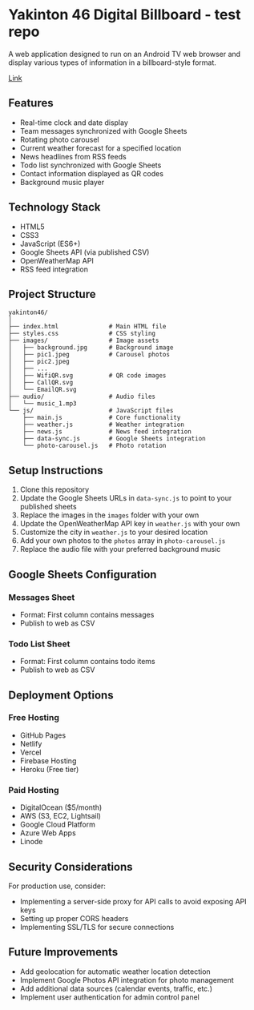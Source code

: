 # Yakinton 46 Digital Billboard - test repo

A web application designed to run on an Android TV web browser and display various types of information in a billboard-style format.

[Link](https://tv-web-app-mu.vercel.app)

## Features

- Real-time clock and date display
- Team messages synchronized with Google Sheets
- Rotating photo carousel
- Current weather forecast for a specified location
- News headlines from RSS feeds
- Todo list synchronized with Google Sheets
- Contact information displayed as QR codes
- Background music player

## Technology Stack

- HTML5
- CSS3
- JavaScript (ES6+)
- Google Sheets API (via published CSV)
- OpenWeatherMap API
- RSS feed integration

## Project Structure

```
yakinton46/
│
├── index.html              # Main HTML file
├── styles.css              # CSS styling
├── images/                 # Image assets
│   ├── background.jpg      # Background image
│   ├── pic1.jpeg           # Carousel photos
│   ├── pic2.jpeg
│   ├── ...
│   ├── WifiQR.svg          # QR code images
│   ├── CallQR.svg
│   └── EmailQR.svg
├── audio/                  # Audio files
│   └── music_1.mp3
└── js/                     # JavaScript files
    ├── main.js             # Core functionality
    ├── weather.js          # Weather integration
    ├── news.js             # News feed integration
    ├── data-sync.js        # Google Sheets integration
    └── photo-carousel.js   # Photo rotation
```

## Setup Instructions

1. Clone this repository
2. Update the Google Sheets URLs in `data-sync.js` to point to your published sheets
3. Replace the images in the `images` folder with your own
4. Update the OpenWeatherMap API key in `weather.js` with your own
5. Customize the city in `weather.js` to your desired location
6. Add your own photos to the `photos` array in `photo-carousel.js`
7. Replace the audio file with your preferred background music

## Google Sheets Configuration

### Messages Sheet
- Format: First column contains messages
- Publish to web as CSV

### Todo List Sheet
- Format: First column contains todo items
- Publish to web as CSV

## Deployment Options

### Free Hosting
- GitHub Pages
- Netlify
- Vercel
- Firebase Hosting
- Heroku (Free tier)

### Paid Hosting
- DigitalOcean ($5/month)
- AWS (S3, EC2, Lightsail)
- Google Cloud Platform
- Azure Web Apps
- Linode

## Security Considerations

For production use, consider:
- Implementing a server-side proxy for API calls to avoid exposing API keys
- Setting up proper CORS headers
- Implementing SSL/TLS for secure connections

## Future Improvements

- Add geolocation for automatic weather location detection
- Implement Google Photos API integration for photo management
- Add additional data sources (calendar events, traffic, etc.)
- Implement user authentication for admin control panel
